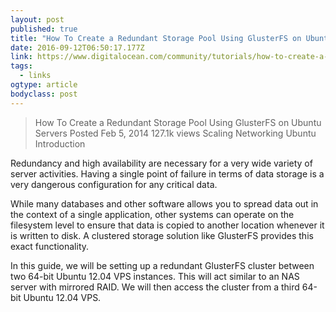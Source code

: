 ```yaml
---
layout: post 
published: true 
title: "How To Create a Redundant Storage Pool Using GlusterFS on Ubuntu Servers | DigitalOcean" 
date: 2016-09-12T06:50:17.177Z 
link: https://www.digitalocean.com/community/tutorials/how-to-create-a-redundant-storage-pool-using-glusterfs-on-ubuntu-servers 
tags:
  - links
ogtype: article 
bodyclass: post 
---
```


> How To Create a Redundant Storage Pool Using GlusterFS on Ubuntu Servers
Posted Feb 5, 2014 127.1k views Scaling Networking Ubuntu
Introduction

Redundancy and high availability are necessary for a very wide variety of server activities. Having a single point of failure in terms of data storage is a very dangerous configuration for any critical data.

While many databases and other software allows you to spread data out in the context of a single application, other systems can operate on the filesystem level to ensure that data is copied to another location whenever it is written to disk. A clustered storage solution like GlusterFS provides this exact functionality.

In this guide, we will be setting up a redundant GlusterFS cluster between two 64-bit Ubuntu 12.04 VPS instances. This will act similar to an NAS server with mirrored RAID. We will then access the cluster from a third 64-bit Ubuntu 12.04 VPS.